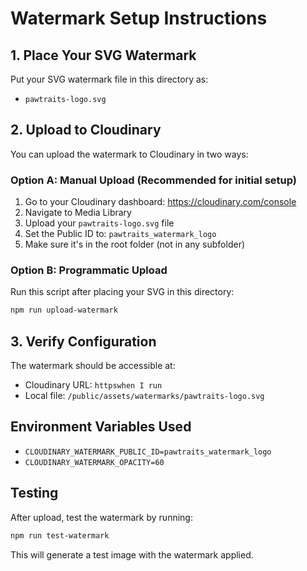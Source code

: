 # Watermark Setup Instructions

## 1. Place Your SVG Watermark

Put your SVG watermark file in this directory as:
- `pawtraits-logo.svg`

## 2. Upload to Cloudinary

You can upload the watermark to Cloudinary in two ways:

### Option A: Manual Upload (Recommended for initial setup)
1. Go to your Cloudinary dashboard: https://cloudinary.com/console
2. Navigate to Media Library
3. Upload your `pawtraits-logo.svg` file
4. Set the Public ID to: `pawtraits_watermark_logo`
5. Make sure it's in the root folder (not in any subfolder)

### Option B: Programmatic Upload
Run this script after placing your SVG in this directory:

```bash
npm run upload-watermark
```

## 3. Verify Configuration

The watermark should be accessible at:
- Cloudinary URL: `httpswhen I run `
- Local file: `/public/assets/watermarks/pawtraits-logo.svg`

## Environment Variables Used

- `CLOUDINARY_WATERMARK_PUBLIC_ID=pawtraits_watermark_logo`
- `CLOUDINARY_WATERMARK_OPACITY=60`

## Testing

After upload, test the watermark by running:
```bash
npm run test-watermark
```

This will generate a test image with the watermark applied.